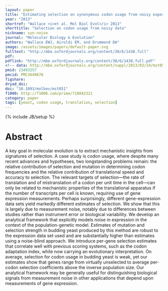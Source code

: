 ```yaml
---
layout: paper
title: "Estimating selection on synonymous codon usage from noisy experimental data"
year: "2013"
shortref: "Wallace <i>et al. Mol Biol Evol</i> 2013"
shorttitle: "Selection on codon usage from noisy data"
nickname: syn-noise
journal: "Molecular Biology & Evolution"
authors: "Wallace EWJ, Airoldi EM, and Drummond DA"
image: /assets/images/papers/default-paper.svg
fulltext: "http://mbe.oxfordjournals.org/content/30/6/1438.full"
pdf: 
pdflink: "http://mbe.oxfordjournals.org/content/30/6/1438.full.pdf"
<!-- data: http://mbe.oxfordjournals.org/content/suppl/2013/03/24/mst051.DC1/orf-xObs-SCU-CAI-bygene.txt -->
pmid: 23493257
pmcid: PMC3649678
figshare: 
dryad_doi: 
doi: "10.1093/molbev/mst051"
f1000: http://f1000.com/prime/718042321
category: paper
tags: [yeast, codon usage, translation, selection]
---
```

{% include JB/setup %}

# Abstract

A key goal in molecular evolution is to extract mechanistic insights from signatures of selection. A case study is codon usage, where despite many recent advances and hypotheses, two longstanding problems remain: the relative contribution of selection and mutation in determining codon frequencies and the relative contribution of translational speed and accuracy to selection. The relevant targets of selection—the rate of translation and of mistranslation of a codon per unit time in the cell—can only be related to mechanistic properties of the translational apparatus if the number of transcripts per cell is known, requiring use of gene expression measurements. Perhaps surprisingly, different gene-expression data sets yield markedly different estimates of selection. We show that this is largely due to measurement noise, notably due to differences between studies rather than instrument error or biological variability. We develop an analytical framework that explicitly models noise in expression in the context of the population-genetic model. Estimates of mutation and selection strength in budding yeast produced by this method are robust to the expression data set used and are substantially higher than estimates using a noise-blind approach. We introduce per-gene selection estimates that correlate well with previous scoring systems, such as the codon adaptation index, while now carrying an evolutionary interpretation. On average, selection for codon usage in budding yeast is weak, yet our estimates show that genes range from virtually unselected to average per-codon selection coefficients above the inverse population size. Our analytical framework may be generally useful for distinguishing biological signals from measurement noise in other applications that depend upon measurements of gene expression.
